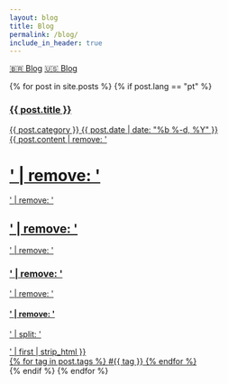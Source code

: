 ```yaml
---
layout: blog
title: Blog
permalink: /blog/
include_in_header: true
---
```


<nav>
  <a href="/blog/">🇧🇷 Blog</a>
  <a href="/blog-en/">🇺🇸 Blog</a>
</nav>

{% for post in site.posts %}
    {% if post.lang == "pt" %}
        <div class="post-list">
            <div class="post-card">
                <a href="{{ post.url | prepend: site.baseurl }}" class="index-anchor">
                    <div class="panel-body">
                        <h3 class="post-title">{{ post.title }}</h3>
                    </div>
                    <div class="post-meta">
                        <span class="post-category">{{ post.category }}</span>
                        <span class="post-date">{{ post.date | date: "%b %-d, %Y" }}</span>
                    </div>
                    <div class="post-excerpt">
                        {{ post.content | remove: '<h1>' | remove: '</h1>' | remove: '<h2>' | remove: '</h2>' | remove: '<h3>' | remove: '</h3>' | remove: '<h4>' | remove: '</h4>' | split: '</p>' | first | strip_html }}
                    </div>
                    <div class="panel-body post-tags pull-right">
                        {% for tag in post.tags %}
                        <span>#{{ tag }}</span>
                        {% endfor %}
                    </div>
                </a>
            </div>
        </div>
    {% endif %}
{% endfor %}
